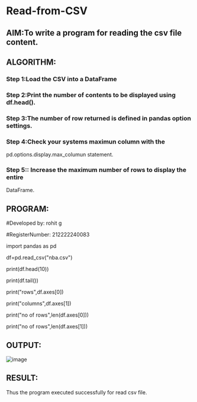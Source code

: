 # Read-from-CSV

## AIM:To write a program for reading the csv file content.

## ALGORITHM:
### Step 1:Load the CSV into a DataFrame

### Step 2:Print the number of contents to be displayed using df.head().

### Step 3:The number of row returned is defined in pandas option settings.

### Step 4:Check your systems maximun column with the
pd.options.display.max_columun statement.

### Step 5:: Increase the maximum number of rows to display the entire
DataFrame.

## PROGRAM:
   #Developed by: rohit g

   #RegisterNumber: 212222240083

   import pandas as pd
   
   df=pd.read_csv("nba.csv")
   
   print(df.head(10))
   
   print(df.tail())
   
   print("rows",df.axes[0])
   
   print("columns",df.axes[1])
   
   print("no of rows",len(df.axes[0]))
   
  print("no of rows",len(df.axes[1]))


## OUTPUT:
![image](https://github.com/rohitgunasekaran/Read-from-CSV/assets/119404546/d2a81ef0-f82f-4fe8-b646-0208c545c33c)


## RESULT:
Thus the program executed successfully for read csv
file.
